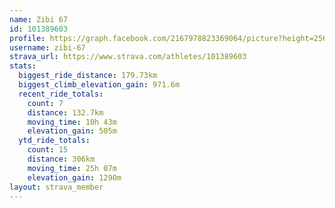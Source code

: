 ```yaml
---
name: Zibi 67
id: 101389603
profile: https://graph.facebook.com/2167978823369064/picture?height=256&width=256
username: zibi-67
strava_url: https://www.strava.com/athletes/101389603
stats:
  biggest_ride_distance: 179.73km
  biggest_climb_elevation_gain: 971.6m
  recent_ride_totals:
    count: 7
    distance: 132.7km
    moving_time: 10h 43m
    elevation_gain: 505m
  ytd_ride_totals:
    count: 15
    distance: 306km
    moving_time: 25h 07m
    elevation_gain: 1290m
layout: strava_member
--- 
```

